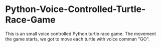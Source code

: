 # Python-Voice-Controlled-Turtle-Race-Game
This is an small voice controlled Python turtle race game. The movement the game starts, we got to move each turtle with voice comman "GO".
